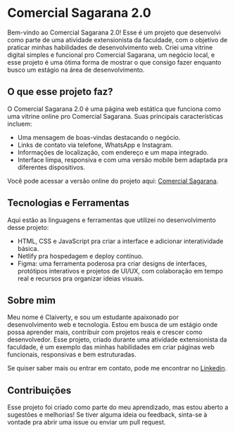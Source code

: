 # Comercial Sagarana 2.0

Bem-vindo ao Comercial Sagarana 2.0! Esse é um projeto que desenvolvi como parte de uma atividade extensionista da faculdade, com o objetivo de praticar minhas habilidades de desenvolvimento web. Criei uma vitrine digital simples e funcional pro Comercial Sagarana, um negócio local, e esse projeto é uma ótima forma de mostrar o que consigo fazer enquanto busco um estágio na área de desenvolvimento.

## O que esse projeto faz?

O Comercial Sagarana 2.0 é uma página web estática que funciona como uma vitrine online pro Comercial Sagarana. Suas principais características incluem:
- Uma mensagem de boas-vindas destacando o negócio.
- Links de contato via telefone, WhatsApp e Instagram.
- Informações de localização, com endereço e um mapa integrado.
- Interface limpa, responsiva e com uma versão mobile bem adaptada pra diferentes dispositivos.

Você pode acessar a versão online do projeto aqui: [Comercial Sagarana](https://comercialsagarana.netlify.app/).

## Tecnologias e Ferramentas

Aqui estão as linguagens e ferramentas que utilizei no desenvolvimento desse projeto:
- HTML, CSS e JavaScript pra criar a interface e adicionar interatividade básica.
- Netlify pra hospedagem e deploy contínuo.
- Figma: uma ferramenta poderosa pra criar designs de interfaces, protótipos interativos e projetos de UI/UX, com colaboração em tempo real e recursos pra organizar ideias visuais.

## Sobre mim

Meu nome é Claiverty, e sou um estudante apaixonado por desenvolvimento web e tecnologia. Estou em busca de um estágio onde possa aprender mais, contribuir com projetos reais e crescer como desenvolvedor. Esse projeto, criado durante uma atividade extensionista da faculdade, é um exemplo das minhas habilidades em criar páginas web funcionais, responsivas e bem estruturadas.

Se quiser saber mais ou entrar em contato, pode me encontrar no [Linkedin](https://www.linkedin.com/in/claiverty/).

## Contribuições

Esse projeto foi criado como parte do meu aprendizado, mas estou aberto a sugestões e melhorias! Se tiver alguma ideia ou feedback, sinta-se à vontade pra abrir uma issue ou enviar um pull request.
